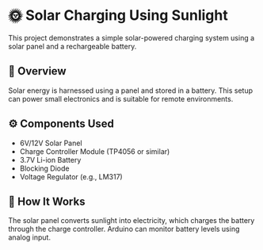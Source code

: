 # 🌞 Solar Charging Using Sunlight

This project demonstrates a simple solar-powered charging system using a solar panel and a rechargeable battery.

## 🔋 Overview
Solar energy is harnessed using a panel and stored in a battery. This setup can power small electronics and is suitable for remote environments.

## ⚙️ Components Used
- 6V/12V Solar Panel
- Charge Controller Module (TP4056 or similar)
- 3.7V Li-ion Battery
- Blocking Diode
- Voltage Regulator (e.g., LM317)

## 🔧 How It Works
The solar panel converts sunlight into electricity, which charges the battery through the charge controller. Arduino can monitor battery levels using analog input.

